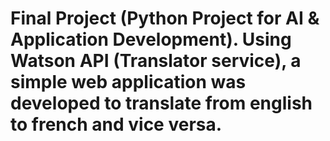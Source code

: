 # Final Project (Python Project for AI & Application Development). Using Watson API (Translator service), a simple web application was developed to translate from english to french and vice versa. 
